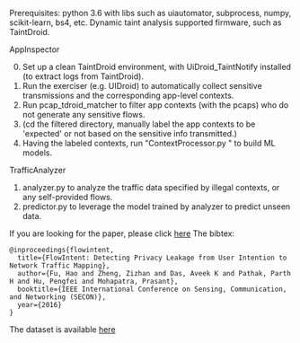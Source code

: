 Prerequisites:
python 3.6 with libs such as uiautomator, subprocess, numpy, scikit-learn, bs4, etc.
Dynamic taint analysis supported firmware, such as TaintDroid.


AppInspector

0. Set up a clean TaintDroid environment, with UiDroid_TaintNotify installed (to extract logs from TaintDroid). 
1. Run the exerciser (e.g. UIDroid) to automatically collect sensitive transmissions and the corresponding app-level contexts. 
2. Run pcap_tdroid_matcher to filter app contexts (with the pcaps) who do not generate any sensitive flows.
3. (cd the filtered directory, manually label the app contexts to be 'expected' or not based on the sensitive info transmitted.)
4. Having the labeled contexts, run "ContextProcessor.py <data dir>" to build ML models.

TrafficAnalyzer

1. analyzer.py to analyze the traffic data specified by illegal contexts, or any self-provided flows.
2. predictor.py to leverage the model trained by analyzer to predict unseen data.  

If you are looking for the paper, please click [here](https://ieeexplore.ieee.org/abstract/document/7732993/)
The bibtex:
```
@inproceedings{flowintent,
  title={FlowIntent: Detecting Privacy Leakage from User Intention to Network Traffic Mapping},
  author={Fu, Hao and Zheng, Zizhan and Das, Aveek K and Pathak, Parth H and Hu, Pengfei and Mohapatra, Prasant},
  booktitle={IEEE International Conference on Sensing, Communication, and Networking (SECON)},
  year={2016}
}
```
The dataset is available [here](https://drive.google.com/file/d/1RVbcSNenhKz_eDPZRv97Q6Ay1FsSvURD/view?usp=sharing)